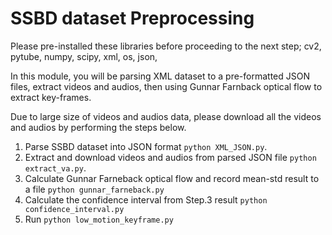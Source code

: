 # SSBD dataset Preprocessing

Please pre-installed these libraries before proceeding to the next step; cv2, pytube, numpy, scipy, xml, os, json, 

In this module, you will be parsing XML dataset to a pre-formatted JSON files, extract videos and audios, then using Gunnar Farnback optical flow to extract key-frames.

Due to large size of videos and audios data, please download all the videos and audios by performing the steps below.

1. Parse SSBD dataset into JSON format `python XML_JSON.py`.
2. Extract and download videos and audios from parsed JSON file `python extract_va.py`.
3. Calculate Gunnar Farneback optical flow and record mean-std result to a file `python gunnar_farneback.py`
4. Calculate the confidence interval from Step.3 result `python confidence_interval.py`
5. Run `python low_motion_keyframe.py`